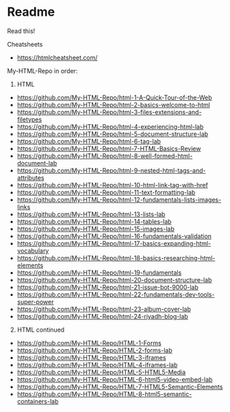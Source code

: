 # Readme
Read this!

Cheatsheets
- https://htmlcheatsheet.com/

My-HTML-Repo in order:

1. HTML

- https://github.com/My-HTML-Repo/html-1-A-Quick-Tour-of-the-Web
- https://github.com/My-HTML-Repo/html-2-basics-welcome-to-html
- https://github.com/My-HTML-Repo/html-3-files-extensions-and-filetypes
- https://github.com/My-HTML-Repo/html-4-experiencing-html-lab
- https://github.com/My-HTML-Repo/html-5-document-structure-lab
- https://github.com/My-HTML-Repo/html-6-tag-lab
- https://github.com/My-HTML-Repo/html-7-HTML-Basics-Review
- https://github.com/My-HTML-Repo/html-8-well-formed-html-document-lab
- https://github.com/My-HTML-Repo/html-9-nested-html-tags-and-attributes
- https://github.com/My-HTML-Repo/html-10-html-link-tag-with-href
- https://github.com/My-HTML-Repo/html-11-text-formatting-lab
- https://github.com/My-HTML-Repo/html-12-fundamentals-lists-images-links
- https://github.com/My-HTML-Repo/html-13-lists-lab
- https://github.com/My-HTML-Repo/html-14-tables-lab
- https://github.com/My-HTML-Repo/html-15-images-lab
- https://github.com/My-HTML-Repo/html-16-fundamentals-validation
- https://github.com/My-HTML-Repo/html-17-basics-expanding-html-vocabulary
- https://github.com/My-HTML-Repo/html-18-basics-researching-html-elements
- https://github.com/My-HTML-Repo/html-19-fundamentals
- https://github.com/My-HTML-Repo/html-20-document-structure-lab
- https://github.com/My-HTML-Repo/html-21-issue-bot-9000-lab
- https://github.com/My-HTML-Repo/html-22-fundamentals-dev-tools-super-power
- https://github.com/My-HTML-Repo/html-23-album-cover-lab
- https://github.com/My-HTML-Repo/html-24-riyadh-blog-lab

2. HTML continued

- https://github.com/My-HTML-Repo/HTML-1-Forms
- https://github.com/My-HTML-Repo/HTML-2-forms-lab
- https://github.com/My-HTML-Repo/HTML-3-iframes
- https://github.com/My-HTML-Repo/HTML-4-iframes-lab
- https://github.com/My-HTML-Repo/HTML-5-HTML5-Media
- https://github.com/My-HTML-Repo/HTML-6-html5-video-embed-lab
- https://github.com/My-HTML-Repo/HTML-7-HTML5-Semantic-Elements
- https://github.com/My-HTML-Repo/HTML-8-html5-semantic-containers-lab


